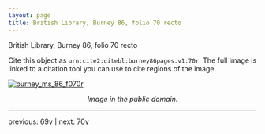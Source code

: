 ```yaml
---
layout: page
title: British Library, Burney 86, folio 70 recto
---
```


British Library, Burney 86, folio 70 recto

Cite this object as `urn:cite2:citebl:burney86pages.v1:70r`.  The full image is linked to a citation tool you can use to cite regions of the image.

[![burney_ms_86_f070r](http://www.homermultitext.org/iipsrv?IIIF=/project/homer/pyramidal/deepzoom/citebl/burney86imgs/v1/burney_ms_86_f070r.tif/full/800,/0/default.jpg)](http://www.homermultitext.org/ict2/?urn=urn:cite2:citebl:burney86imgs.v1:burney_ms_86_f070r) 

<p style="text-align: center; font-style: italic;">Image in the public domain.</p>

---

previous: [69v](../69v/) | next: [70v](../70v/)